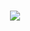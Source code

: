 <h1 align="center">
    <img src="https://readme-typing-svg.herokuapp.com/?lines=console.log(%22Hello%2C%20World!%22);欢迎浏览我的主页!&center=true&size=27">
</h1>
















<!--
**TheFutureCreater/TheFutureCreater** is a ✨ _special_ ✨ repository because its `README.md` (this file) appears on your GitHub profile.

Here are some ideas to get you started:

- 🔭 I’m currently working on ...
- 🌱 I’m currently learning ...
- 👯 I’m looking to collaborate on ...
- 🤔 I’m looking for help with ...
- 💬 Ask me about ...
- 📫 How to reach me: ...
- 😄 Pronouns: ...
- ⚡ Fun fact: ...
-->
